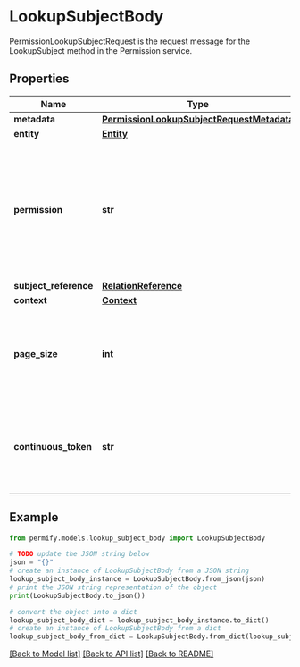 # LookupSubjectBody

PermissionLookupSubjectRequest is the request message for the LookupSubject method in the Permission service.

## Properties

Name | Type | Description | Notes
------------ | ------------- | ------------- | -------------
**metadata** | [**PermissionLookupSubjectRequestMetadata**](PermissionLookupSubjectRequestMetadata.md) |  | [optional] 
**entity** | [**Entity**](Entity.md) |  | [optional] 
**permission** | **str** | Permission to be checked, can be a permission or relation. Required, and must match the pattern \&quot;^([a-zA-Z][a-zA-Z0-9_]{1,62}[a-zA-Z0-9])$\&quot;, max 64 bytes. | [optional] 
**subject_reference** | [**RelationReference**](RelationReference.md) |  | [optional] 
**context** | [**Context**](Context.md) |  | [optional] 
**page_size** | **int** | page_size is the number of tenants to be returned in the response. The value should be between 1 and 100. | [optional] 
**continuous_token** | **str** | continuous_token is an optional parameter used for pagination. It should be the value received in the previous response. | [optional] 

## Example

```python
from permify.models.lookup_subject_body import LookupSubjectBody

# TODO update the JSON string below
json = "{}"
# create an instance of LookupSubjectBody from a JSON string
lookup_subject_body_instance = LookupSubjectBody.from_json(json)
# print the JSON string representation of the object
print(LookupSubjectBody.to_json())

# convert the object into a dict
lookup_subject_body_dict = lookup_subject_body_instance.to_dict()
# create an instance of LookupSubjectBody from a dict
lookup_subject_body_from_dict = LookupSubjectBody.from_dict(lookup_subject_body_dict)
```
[[Back to Model list]](../README.md#documentation-for-models) [[Back to API list]](../README.md#documentation-for-api-endpoints) [[Back to README]](../README.md)


